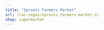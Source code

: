 ```yaml
---
title: "Sprouts Farmers Market"
url: /las-vegas/sprouts-farmers-market-2/
shop: supermarket
---
```

